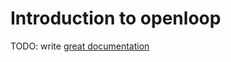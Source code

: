 # Introduction to openloop

TODO: write [great documentation](http://jacobian.org/writing/what-to-write/)
